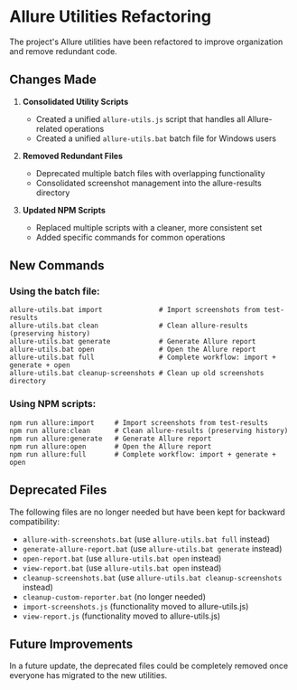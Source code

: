 # Allure Utilities Refactoring

The project's Allure utilities have been refactored to improve organization and remove redundant code.

## Changes Made

1. **Consolidated Utility Scripts**
   - Created a unified `allure-utils.js` script that handles all Allure-related operations
   - Created a unified `allure-utils.bat` batch file for Windows users

2. **Removed Redundant Files**
   - Deprecated multiple batch files with overlapping functionality
   - Consolidated screenshot management into the allure-results directory

3. **Updated NPM Scripts**
   - Replaced multiple scripts with a cleaner, more consistent set
   - Added specific commands for common operations

## New Commands

### Using the batch file:
```
allure-utils.bat import              # Import screenshots from test-results
allure-utils.bat clean               # Clean allure-results (preserving history)
allure-utils.bat generate            # Generate Allure report
allure-utils.bat open                # Open the Allure report
allure-utils.bat full                # Complete workflow: import + generate + open
allure-utils.bat cleanup-screenshots # Clean up old screenshots directory
```

### Using NPM scripts:
```
npm run allure:import     # Import screenshots from test-results
npm run allure:clean      # Clean allure-results (preserving history)
npm run allure:generate   # Generate Allure report
npm run allure:open       # Open the Allure report
npm run allure:full       # Complete workflow: import + generate + open
```

## Deprecated Files

The following files are no longer needed but have been kept for backward compatibility:
- `allure-with-screenshots.bat` (use `allure-utils.bat full` instead)
- `generate-allure-report.bat` (use `allure-utils.bat generate` instead)
- `open-report.bat` (use `allure-utils.bat open` instead)
- `view-report.bat` (use `allure-utils.bat open` instead)
- `cleanup-screenshots.bat` (use `allure-utils.bat cleanup-screenshots` instead)
- `cleanup-custom-reporter.bat` (no longer needed)
- `import-screenshots.js` (functionality moved to allure-utils.js)
- `view-report.js` (functionality moved to allure-utils.js)

## Future Improvements

In a future update, the deprecated files could be completely removed once everyone has migrated to the new utilities.
